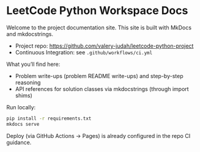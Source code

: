 # LeetCode Python Workspace Docs

Welcome to the project documentation site. This site is built with MkDocs and mkdocstrings.

- Project repo: <https://github.com/valery-judah/leetcode-python-project>
- Continuous Integration: see `.github/workflows/ci.yml`

What you’ll find here:

- Problem write-ups (problem README write-ups) and step-by-step reasoning
- API references for solution classes via mkdocstrings (through import shims)

Run locally:

```bash
pip install -r requirements.txt
mkdocs serve
```

Deploy (via GitHub Actions → Pages) is already configured in the repo CI guidance.
